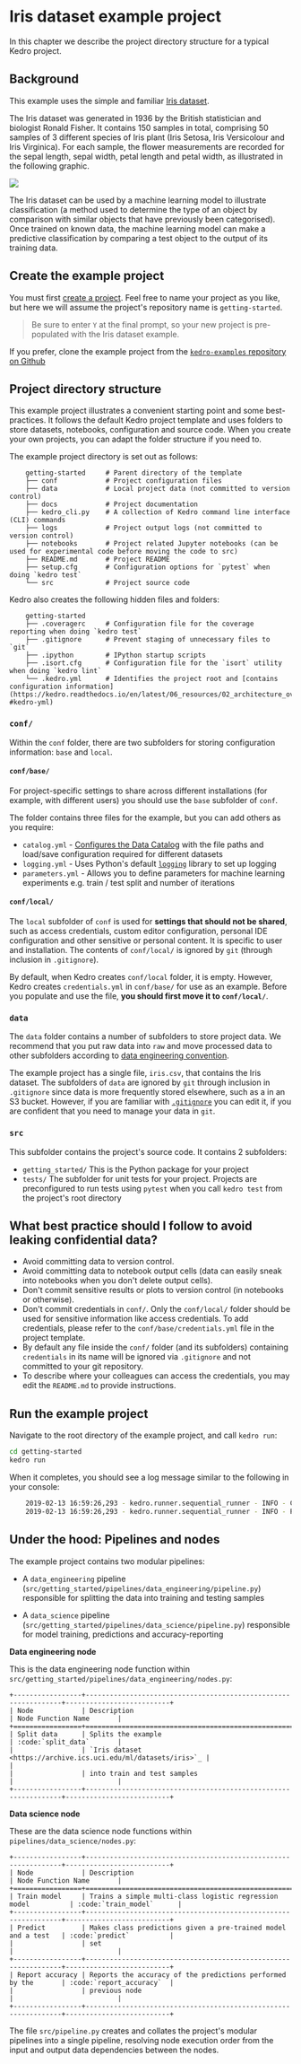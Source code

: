# Iris dataset example project

In this chapter we describe the project directory structure for a typical Kedro project.


## Background

This example uses the simple and familiar [Iris dataset](https://www.kaggle.com/uciml/iris).

The Iris dataset was generated in 1936 by the British statistician and biologist Ronald Fisher. It contains 150 samples in total, comprising 50 samples of 3 different species of Iris plant (Iris Setosa, Iris Versicolour and Iris Virginica). For each sample, the flower measurements are recorded for the sepal length, sepal width, petal length and petal width, as illustrated in the following graphic.

![](../meta/images/iris_measurements.png)

The Iris dataset can be used by a machine learning model to illustrate classification (a method used to determine the type of an object by comparison with similar objects that have previously been categorised). Once trained on known data, the machine learning model can make a predictive classification by comparing a test object to the output of its training data.

## Create the example project

You must first [create a project](./04_new_project.md). Feel free to name your project as you like, but here we will assume the project's repository name is `getting-started`.

> Be sure to enter `Y` at the final prompt, so your new project is pre-populated with the Iris dataset example.

If you prefer, clone the example project from the [`kedro-examples` repository on Github](https://github.com/quantumblacklabs/kedro-examples)

## Project directory structure

This example project illustrates a convenient starting point and some best-practices. It follows the default Kedro project template and uses folders to store datasets, notebooks, configuration and source code. When you create your own projects, you can adapt the folder structure if you need to.

The example project directory is set out as follows:

```
    getting-started     # Parent directory of the template
    ├── conf            # Project configuration files
    ├── data            # Local project data (not committed to version control)
    ├── docs            # Project documentation
    ├── kedro_cli.py    # A collection of Kedro command line interface (CLI) commands
    ├── logs            # Project output logs (not committed to version control)
    ├── notebooks       # Project related Jupyter notebooks (can be used for experimental code before moving the code to src)
    ├── README.md       # Project README
    ├── setup.cfg       # Configuration options for `pytest` when doing `kedro test`
    └── src             # Project source code
```

Kedro also creates the following hidden files and folders:

```
    getting-started
    ├── .coveragerc     # Configuration file for the coverage reporting when doing `kedro test`
    ├── .gitignore      # Prevent staging of unnecessary files to `git`
    ├── .ipython        # IPython startup scripts
    ├── .isort.cfg      # Configuration file for the `isort` utility when doing `kedro lint`
    └── .kedro.yml      # Identifies the project root and [contains configuration information](https://kedro.readthedocs.io/en/latest/06_resources/02_architecture_overview.html?#kedro-yml)
```

### `conf/`

Within the `conf` folder, there are two subfolders for storing configuration information: `base` and `local`.

#### `conf/base/`

For project-specific settings to share across different installations (for example, with different users) you should use the `base` subfolder of `conf`.

The folder contains three files for the example, but you can add others as you require:

-   `catalog.yml` - [Configures the Data Catalog](../04_data_catalog/04_data_catalog#using-the-data-catalog-within-kedro-configuration) with the file paths and load/save configuration required for different datasets
-   `logging.yml` - Uses Python's default [`logging`](https://docs.python.org/3/library/logging.html) library to set up logging
-   `parameters.yml` - Allows you to define parameters for machine learning experiments e.g. train / test split and number of iterations

#### `conf/local/`

The `local` subfolder of `conf` is used for **settings that should not be shared**, such as access credentials, custom editor configuration, personal IDE configuration and other sensitive or personal content. It is specific to user and installation. The contents of `conf/local/` is ignored by `git` (through inclusion in `.gitignore`).


By default, when Kedro creates `conf/local` folder, it is empty. However, Kedro creates `credentials.yml` in `conf/base/` for use as an example. Before you populate and use the file, **you should first move it to `conf/local/`**.

### `data`

The `data` folder contains a number of subfolders to store project data. We recommend that you put raw data into `raw` and move processed data to other subfolders according to [data engineering convention](../11_faq/01_faq.md#what-is-data-engineering-convention).

The example project has a single file, `iris.csv`, that contains the Iris dataset. The subfolders of `data` are ignored by `git` through inclusion in `.gitignore` since data is more frequently stored elsewhere, such as a in an S3 bucket. However, if you are familiar with [`.gitignore`](https://help.github.com/en/github/using-git/ignoring-files) you can edit it, if you are confident that you need to manage your data in `git`.

### `src`

This subfolder contains the project's source code. It contains 2 subfolders:

-   `getting_started/` This is the Python package for your project
-   `tests/` The subfolder for unit tests for your project. Projects are preconfigured to run tests using `pytest` when you call `kedro test` from the project's root directory

## What best practice should I follow to avoid leaking confidential data?

* Avoid committing data to version control.
* Avoid committing data to notebook output cells (data can easily sneak into notebooks when you don't delete output cells).
* Don't commit sensitive results or plots to version control (in notebooks or otherwise).
* Don't commit credentials in `conf/`. Only the `conf/local/` folder should be used for sensitive information like access credentials. To add credentials, please refer to the `conf/base/credentials.yml` file in the project template.
* By default any file inside the `conf/` folder (and its subfolders) containing `credentials` in its name will be ignored via `.gitignore` and not committed to your git repository.
* To describe where your colleagues can access the credentials, you may edit the `README.md` to provide instructions.


## Run the example project

Navigate to the root directory of the example project, and call `kedro run`:

```bash
cd getting-started
kedro run
```

When it completes, you should see a log message similar to the following in your console:

```bash
    2019-02-13 16:59:26,293 - kedro.runner.sequential_runner - INFO - Completed 4 out of 4 tasks
    2019-02-13 16:59:26,293 - kedro.runner.sequential_runner - INFO - Pipeline execution completed successfully.
```

## Under the hood: Pipelines and nodes

The example project contains two modular pipelines:

- A `data_engineering` pipeline (`src/getting_started/pipelines/data_engineering/pipeline.py`) responsible for splitting the data into training and testing samples

- A `data_science` pipeline (`src/getting_started/pipelines/data_science/pipeline.py`) responsible for model training, predictions and accuracy-reporting


**Data engineering node**

This is the data engineering node function within `src/getting_started/pipelines/data_engineering/nodes.py`:

```eval_rst
+-----------------+----------------------------------------------------------------+--------------------------+
| Node            | Description                                                    | Node Function Name       |
+=================+================================================================+==========================+
| Split data      | Splits the example                                             | :code:`split_data`       |
|                 | `Iris dataset <https://archive.ics.uci.edu/ml/datasets/iris>`_ |                          |
|                 | into train and test samples                                    |                          |
+-----------------+----------------------------------------------------------------+--------------------------+
```

**Data science node**

These are the data science node functions within `pipelines/data_science/nodes.py`:

```eval_rst
+-----------------+----------------------------------------------------------------+--------------------------+
| Node            | Description                                                    | Node Function Name       |
+=================+================================================================+==========================+
| Train model     | Trains a simple multi-class logistic regression model          | :code:`train_model`      |
+-----------------+----------------------------------------------------------------+--------------------------+
| Predict         | Makes class predictions given a pre-trained model and a test   | :code:`predict`          |
|                 | set                                                            |                          |
+-----------------+----------------------------------------------------------------+--------------------------+
| Report accuracy | Reports the accuracy of the predictions performed by the       | :code:`report_accuracy`  |
|                 | previous node                                                  |                          |
+-----------------+----------------------------------------------------------------+--------------------------+
```


The file `src/pipeline.py` creates and collates the project's modular pipelines into a single pipeline, resolving node execution order from the input and output data dependencies between the nodes.
